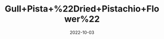 ---
title: 'Gull+Pista+%22Dried+Pistachio+Flower%22'
date: '2022-10-03' 
metatag: '' 
inventory: '0' 
draft: false 
# meta description 
shortDescripton: 'Both+have+antioxidant+and+anti-inflammatory+traits.+They+can+lower+your+chances+for+cardiovascular+disease.%ef%bf%bd'
description: 'Herb'
longdescription: ''
featured: True
# product Price
price: '40.0'
# Product Short Description
shortDescription: 'Both+have+antioxidant+and+anti-inflammatory+traits.+They+can+lower+your+chances+for+cardiovascular+disease.%ef%bf%bd'
productID: 'FEDB22D4-962C-ED11-9968-005056B3A416'
type: 'products'
category: 'Herb' 
thumnailproduct: 'https://eraconnect.blob.core.windows.net/product-images/aminsaddiquidawakhana/FEDB22D4-962C-ED11-9968-005056B3A416.webp' 
images:
  - image: 'https://eraconnect.blob.core.windows.net/product-images/aminsaddiquidawakhana/FEDB22D4-962C-ED11-9968-005056B3A416.webp'  
Variants:
---